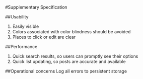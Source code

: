 #Supplementary Specification

##Usability
1. Easily visible
2. Colors associated with color blindness should be avoided
4. Places to click or edit are clear

##Performance
1. Quick search results, so users can promptly see their options
2. Quick list updating, so posts are accurate and available

##Operational concerns
Log all errors to persistent storage